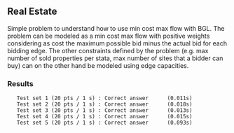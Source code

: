 ## Real Estate
Simple problem to understand how to use min cost max flow with BGL. The problem can be modeled as a min cost max flow with positive weights considering as cost the maximum possible bid minus the actual bid for each bidding edge. The other constraints defined by the problem (e.g. max number of sold properties per stata, max number of sites that a bidder can buy) can on the other hand be modeled using edge capacities.

### Results
```
   Test set 1 (20 pts / 1 s) : Correct answer      (0.011s)
   Test set 2 (20 pts / 1 s) : Correct answer      (0.018s)
   Test set 3 (20 pts / 1 s) : Correct answer      (0.013s)
   Test set 4 (20 pts / 1 s) : Correct answer      (0.015s)
   Test set 5 (20 pts / 1 s) : Correct answer      (0.093s)
```
